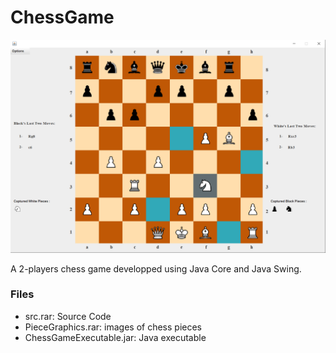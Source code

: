 # ChessGame
![alt text](https://github.com/AhmedGharbi96/ChessGame/blob/master/chess.png)

A 2-players chess game developped using Java Core and Java Swing.

### Files
- src.rar: Source Code
- PieceGraphics.rar: images of chess pieces
- ChessGameExecutable.jar: Java executable 
